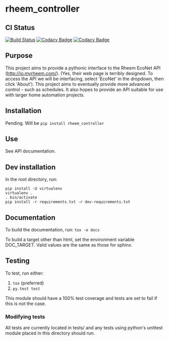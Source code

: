 # rheem_controller

## CI Status

[![Build Status](https://travis-ci.org/spresse1/rheem_controller.svg?branch=master)](https://travis-ci.org/spresse1/rheem_controller)
[![Codacy Badge](https://api.codacy.com/project/badge/Coverage/442183750d6e495abfbc0eb5e21a2242)](https://www.codacy.com/app/spresse1/rheem_controller?utm_source=github.com&amp;utm_medium=referral&amp;utm_content=spresse1/rheem_controller&amp;utm_campaign=Badge_Coverage)
[![Codacy Badge](https://api.codacy.com/project/badge/grade/442183750d6e495abfbc0eb5e21a2242)](https://www.codacy.com/app/spresse1/rheem_controller)

## Purpose

This project aims to provide a pythonic interface to the Rheem EcoNet API (http://io.myrheem.com/).  (Yes, their web page is terribly designed.  To access the API we will be interfacing, select 'EcoNet' in the dropdown, then click 'About').  This project aims to eventually provide more advanced control - such as schedules.  It also hopes to provide an API suitable for use with larger home automation projects.

## Installation

Pending.  Will be `pip install rheem_controller`

## Use

See API documentation.

## Dev installation

In the root directory, run:
```shell
pip install -U virtualenv
virtualenv .
. bin/activate
pip install -r requirements.txt -r dev-requirements.txt
```

## Documentation
To build the documentation, run:
`tox -e docs`

To build a target other than html, set the environment variable DOC_TARGET.  Valid values are the same as those for sphinx.

## Testing
To test, run either:

1. `tox` (preferred)
2. `py.test test`

This module should have a 100% test coverage and tests are set to fail if this is not the case.

### Modifying tests

All tests are currently located in tests/ and any tests using python's unittest module placed in this directory should run.


